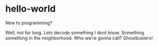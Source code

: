 # hello-world
New to programming?

Well, not for long. Lets decode something  I dont know. Something something in the neighborhood. Who we're gonna call? Ghostbusters!
